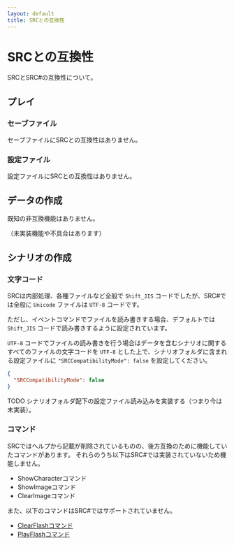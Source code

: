 ```yaml
---
layout: default
title: SRCとの互換性
---
```

# SRCとの互換性

SRCとSRC#の互換性について。

## プレイ
### セーブファイル

セーブファイルにSRCとの互換性はありません。

### 設定ファイル

設定ファイルにSRCとの互換性はありません。

## データの作成

既知の非互換機能はありません。

（未実装機能や不具合はあります）

## シナリオの作成
### 文字コード
SRCは内部処理、各種ファイルなど全般で `Shift_JIS` コードでしたが、SRC#では全般に `Unicode` ファイルは `UTF-8` コードです。

ただし、イベントコマンドでファイルを読み書きする場合、デフォルトでは `Shift_JIS` コードで読み書きするように設定されています。

`UTF-8` コードでファイルの読み書きを行う場合はデータを含むシナリオに関するすべてのファイルの文字コードを `UTF-8` とした上で、シナリオフォルダに含まれる設定ファイルに `"SRCCompatibilityMode": false` を設定してください。

```json
{
  "SRCCompatibilityMode": false
}
```

TODO シナリオフォルダ配下の設定ファイル読み込みを実装する（つまり今は未実装）。

### コマンド

SRCではヘルプから記載が削除されているものの、後方互換のために機能していたコマンドがあります。
それらのうち以下はSRC#では実装されていないため機能しません。

- ShowCharacterコマンド
- ShowImageコマンド
- ClearImageコマンド

また、以下のコマンドはSRC#ではサポートされていません。

- [ClearFlashコマンド](ClearFlashコマンド.md)
- [PlayFlashコマンド](PlayFlashコマンド.md)
